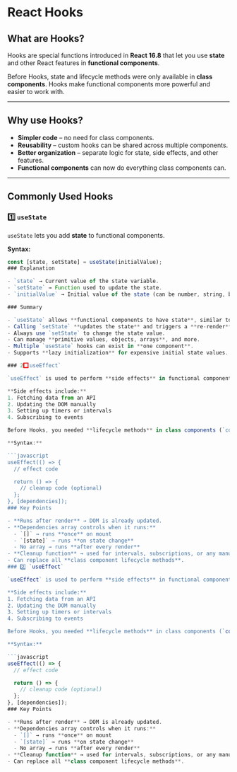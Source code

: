 # React Hooks

## What are Hooks?

Hooks are special functions introduced in **React 16.8** that let you use **state** and other React features in **functional components**.  

Before Hooks, state and lifecycle methods were only available in **class components**. Hooks make functional components more powerful and easier to work with.

---

## Why use Hooks?

- **Simpler code** – no need for class components.  
- **Reusability** – custom hooks can be shared across multiple components.  
- **Better organization** – separate logic for state, side effects, and other features.  
- **Functional components** can now do everything class components can.

---

## Commonly Used Hooks

### 1️⃣ `useState`

`useState` lets you add **state** to functional components.  

**Syntax:**

```javascript
const [state, setState] = useState(initialValue);
### Explanation

- `state` → Current value of the state variable.  
- `setState` → Function used to update the state.  
- `initialValue` → Initial value of the state (can be number, string, boolean, array, object, etc.).

### Summary

- `useState` allows **functional components to have state**, similar to class components.  
- Calling `setState` **updates the state** and triggers a **re-render** of the component.  
- Always use `setState` to change the state value.  
- Can manage **primitive values, objects, arrays**, and more.  
- Multiple `useState` hooks can exist in **one component**.  
- Supports **lazy initialization** for expensive initial state values.

### 2️⃣ `useEffect`

`useEffect` is used to perform **side effects** in functional components, such as API calls, timers, and subscriptions.  

**Side effects include:**  
1. Fetching data from an API  
2. Updating the DOM manually  
3. Setting up timers or intervals  
4. Subscribing to events  

Before Hooks, you needed **lifecycle methods** in class components (`componentDidMount`, `componentDidUpdate`, `componentWillUnmount`) to handle side effects. `useEffect` replaces all of these in functional components.

**Syntax:**

```javascript
useEffect(() => {
  // effect code

  return () => {
    // cleanup code (optional)
  };
}, [dependencies]);
### Key Points

- **Runs after render** → DOM is already updated.  
- **Dependencies array controls when it runs:**  
  - `[]` → runs **once** on mount  
  - `[state]` → runs **on state change**  
  - No array → runs **after every render**  
- **Cleanup function** → used for intervals, subscriptions, or any manual DOM cleanup.  
- Can replace all **class component lifecycle methods**.
### 2️⃣ `useEffect`

`useEffect` is used to perform **side effects** in functional components, such as API calls, timers, and subscriptions.  

**Side effects include:**  
1. Fetching data from an API  
2. Updating the DOM manually  
3. Setting up timers or intervals  
4. Subscribing to events  

Before Hooks, you needed **lifecycle methods** in class components (`componentDidMount`, `componentDidUpdate`, `componentWillUnmount`) to handle side effects. `useEffect` replaces all of these in functional components.

**Syntax:**

```javascript
useEffect(() => {
  // effect code

  return () => {
    // cleanup code (optional)
  };
}, [dependencies]);
### Key Points

- **Runs after render** → DOM is already updated.  
- **Dependencies array controls when it runs:**  
  - `[]` → runs **once** on mount  
  - `[state]` → runs **on state change**  
  - No array → runs **after every render**  
- **Cleanup function** → used for intervals, subscriptions, or any manual DOM cleanup.  
- Can replace all **class component lifecycle methods**.
